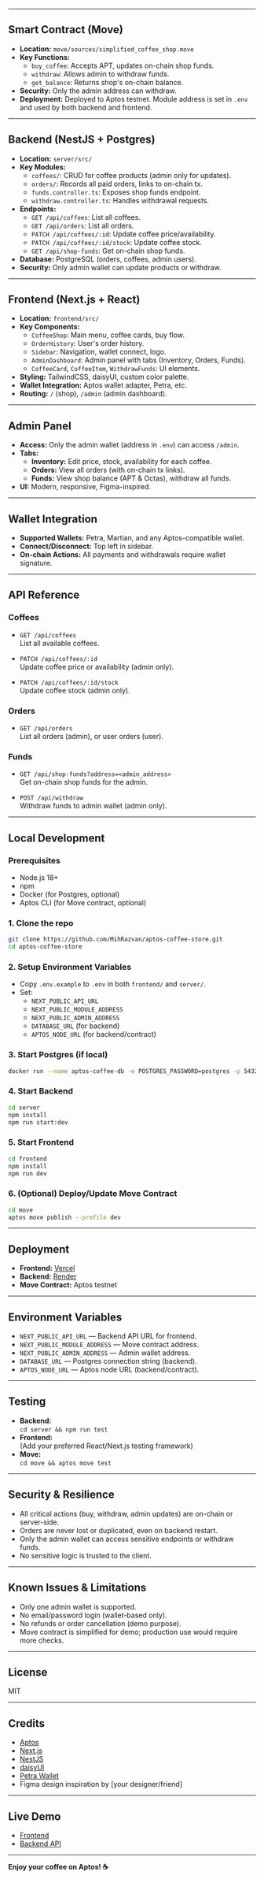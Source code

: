 
---

## Smart Contract (Move)

- **Location:** `move/sources/simplified_coffee_shop.move`
- **Key Functions:**
  - `buy_coffee`: Accepts APT, updates on-chain shop funds.
  - `withdraw`: Allows admin to withdraw funds.
  - `get_balance`: Returns shop's on-chain balance.
- **Security:** Only the admin address can withdraw.
- **Deployment:** Deployed to Aptos testnet. Module address is set in `.env` and used by both backend and frontend.

---

## Backend (NestJS + Postgres)

- **Location:** `server/src/`
- **Key Modules:**
  - `coffees/`: CRUD for coffee products (admin only for updates).
  - `orders/`: Records all paid orders, links to on-chain tx.
  - `funds.controller.ts`: Exposes shop funds endpoint.
  - `withdraw.controller.ts`: Handles withdrawal requests.
- **Endpoints:**
  - `GET /api/coffees`: List all coffees.
  - `GET /api/orders`: List all orders.
  - `PATCH /api/coffees/:id`: Update coffee price/availability.
  - `PATCH /api/coffees/:id/stock`: Update coffee stock.
  - `GET /api/shop-funds`: Get on-chain shop funds.
- **Database:** PostgreSQL (orders, coffees, admin users).
- **Security:** Only admin wallet can update products or withdraw.

---

## Frontend (Next.js + React)

- **Location:** `frontend/src/`
- **Key Components:**
  - `CoffeeShop`: Main menu, coffee cards, buy flow.
  - `OrderHistory`: User's order history.
  - `Sidebar`: Navigation, wallet connect, logo.
  - `AdminDashboard`: Admin panel with tabs (Inventory, Orders, Funds).
  - `CoffeeCard`, `CoffeeItem`, `WithdrawFunds`: UI elements.
- **Styling:** TailwindCSS, daisyUI, custom color palette.
- **Wallet Integration:** Aptos wallet adapter, Petra, etc.
- **Routing:** `/` (shop), `/admin` (admin dashboard).

---

## Admin Panel

- **Access:** Only the admin wallet (address in `.env`) can access `/admin`.
- **Tabs:**
  - **Inventory:** Edit price, stock, availability for each coffee.
  - **Orders:** View all orders (with on-chain tx links).
  - **Funds:** View shop balance (APT & Octas), withdraw all funds.
- **UI:** Modern, responsive, Figma-inspired.

---

## Wallet Integration

- **Supported Wallets:** Petra, Martian, and any Aptos-compatible wallet.
- **Connect/Disconnect:** Top left in sidebar.
- **On-chain Actions:** All payments and withdrawals require wallet signature.

---

## API Reference

### Coffees

- `GET /api/coffees`  
  List all available coffees.

- `PATCH /api/coffees/:id`  
  Update coffee price or availability (admin only).

- `PATCH /api/coffees/:id/stock`  
  Update coffee stock (admin only).

### Orders

- `GET /api/orders`  
  List all orders (admin), or user orders (user).

### Funds

- `GET /api/shop-funds?address=<admin_address>`  
  Get on-chain shop funds for the admin.

- `POST /api/withdraw`  
  Withdraw funds to admin wallet (admin only).

---

## Local Development

### Prerequisites

- Node.js 18+
- npm
- Docker (for Postgres, optional)
- Aptos CLI (for Move contract, optional)

### 1. Clone the repo

```bash
git clone https://github.com/MihRazvan/aptos-coffee-store.git
cd aptos-coffee-store
```

### 2. Setup Environment Variables

- Copy `.env.example` to `.env` in both `frontend/` and `server/`.
- Set:
  - `NEXT_PUBLIC_API_URL`
  - `NEXT_PUBLIC_MODULE_ADDRESS`
  - `NEXT_PUBLIC_ADMIN_ADDRESS`
  - `DATABASE_URL` (for backend)
  - `APTOS_NODE_URL` (for backend/contract)

### 3. Start Postgres (if local)

```bash
docker run --name aptos-coffee-db -e POSTGRES_PASSWORD=postgres -p 5432:5432 -d postgres
```

### 4. Start Backend

```bash
cd server
npm install
npm run start:dev
```

### 5. Start Frontend

```bash
cd frontend
npm install
npm run dev
```

### 6. (Optional) Deploy/Update Move Contract

```bash
cd move
aptos move publish --profile dev
```

---

## Deployment

- **Frontend:** [Vercel](https://aptos-coffee-store.vercel.app/)
- **Backend:** [Render](https://aptos-coffee-shop-api.onrender.com/)
- **Move Contract:** Aptos testnet

---

## Environment Variables

- `NEXT_PUBLIC_API_URL` — Backend API URL for frontend.
- `NEXT_PUBLIC_MODULE_ADDRESS` — Move contract address.
- `NEXT_PUBLIC_ADMIN_ADDRESS` — Admin wallet address.
- `DATABASE_URL` — Postgres connection string (backend).
- `APTOS_NODE_URL` — Aptos node URL (backend/contract).

---

## Testing

- **Backend:**  
  `cd server && npm run test`
- **Frontend:**  
  (Add your preferred React/Next.js testing framework)
- **Move:**  
  `cd move && aptos move test`

---

## Security & Resilience

- All critical actions (buy, withdraw, admin updates) are on-chain or server-side.
- Orders are never lost or duplicated, even on backend restart.
- Only the admin wallet can access sensitive endpoints or withdraw funds.
- No sensitive logic is trusted to the client.

---

## Known Issues & Limitations

- Only one admin wallet is supported.
- No email/password login (wallet-based only).
- No refunds or order cancellation (demo purpose).
- Move contract is simplified for demo; production use would require more checks.

---

## License

MIT

---

## Credits

- [Aptos](https://aptos.dev/)
- [Next.js](https://nextjs.org/)
- [NestJS](https://nestjs.com/)
- [daisyUI](https://daisyui.com/)
- [Petra Wallet](https://petra.app/)
- Figma design inspiration by [your designer/friend]

---

## Live Demo

- [Frontend](https://aptos-coffee-store.vercel.app/)
- [Backend API](https://aptos-coffee-shop-api.onrender.com/)

---

**Enjoy your coffee on Aptos! ☕️**

